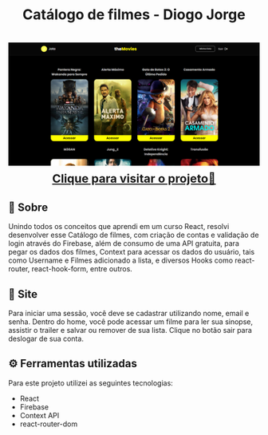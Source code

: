 <h1 align="center">Catálogo de filmes - Diogo Jorge</h1>

<h1 align="center">
    <a href="https://diogofernandoj-movies.netlify.app/" target="blank">
        <img src="react-movies-photo.png">
        <small align="center">Clique para visitar o projeto🔗</small>
    </a>
</h1>

## 📕 Sobre

Unindo todos os conceitos que aprendi em um curso React, resolvi desenvolver esse Catálogo de filmes, com criação de contas e validação de login através do Firebase, além de consumo de uma API gratuita, para pegar os dados dos filmes, Context para acessar os dados do usuário, tais como Username e Filmes adicionado a lista, e diversos Hooks como react-router, react-hook-form, entre outros.

## 📃 Site

Para iniciar uma sessão, você deve se cadastrar utilizando nome, email e senha. Dentro do home, você pode acessar um filme para ler sua sinopse, assistir o trailer e salvar ou remover de sua lista. Clique no botão sair para deslogar de sua conta.

## ⚙ Ferramentas utilizadas

Para este projeto utilizei as seguintes tecnologias:

- React
- Firebase
- Context API
- react-router-dom
